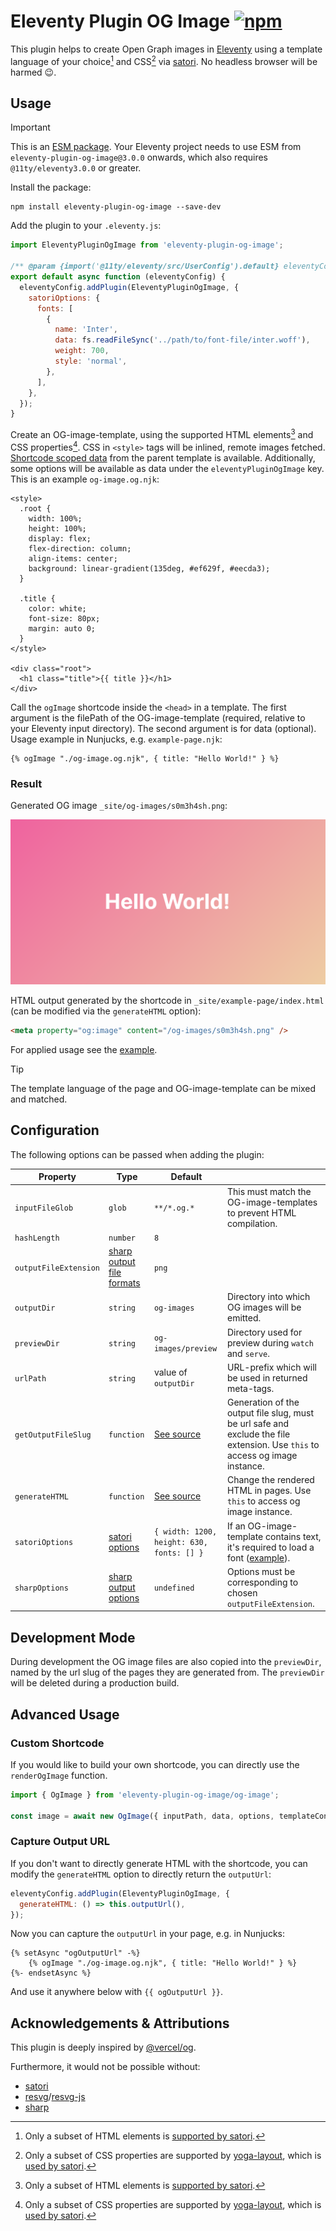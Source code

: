 # Eleventy Plugin OG Image [![npm](https://img.shields.io/npm/v/eleventy-plugin-og-image?color=blue)](https://www.npmjs.com/package/eleventy-plugin-og-image)

This plugin helps to create Open Graph images in [Eleventy](https://www.11ty.dev/) using a template language of your choice[^1] and CSS[^2] via [satori](https://github.com/vercel/satori). No headless browser will be harmed 😉.

## Usage

> [!IMPORTANT]  
> This is an [ESM package](https://gist.github.com/sindresorhus/a39789f98801d908bbc7ff3ecc99d99c). Your Eleventy project needs to use ESM from `eleventy-plugin-og-image@3.0.0` onwards, which also requires `@11ty/eleventy3.0.0` or greater.

Install the package:

```shell
npm install eleventy-plugin-og-image --save-dev
```

Add the plugin to your `.eleventy.js`:

```js
import EleventyPluginOgImage from 'eleventy-plugin-og-image';

/** @param {import('@11ty/eleventy/src/UserConfig').default} eleventyConfig */
export default async function (eleventyConfig) {
  eleventyConfig.addPlugin(EleventyPluginOgImage, {
    satoriOptions: {
      fonts: [
        {
          name: 'Inter',
          data: fs.readFileSync('../path/to/font-file/inter.woff'),
          weight: 700,
          style: 'normal',
        },
      ],
    },
  });
}
```

Create an OG-image-template, using the supported HTML elements[^1] and CSS properties[^2]. CSS in `<style>` tags will be inlined, remote images fetched. [Shortcode scoped data](https://www.11ty.dev/docs/shortcodes/#scoped-data-in-shortcodes) from the parent template is available. Additionally, some options will be available as data under the `eleventyPluginOgImage` key. This is an example `og-image.og.njk`:

```njk
<style>
  .root {
    width: 100%;
    height: 100%;
    display: flex;
    flex-direction: column;
    align-items: center;
    background: linear-gradient(135deg, #ef629f, #eecda3);
  }

  .title {
    color: white;
    font-size: 80px;
    margin: auto 0;
  }
</style>

<div class="root">
  <h1 class="title">{{ title }}</h1>
</div>
```

Call the `ogImage` shortcode inside the `<head>` in a template. The first argument is the filePath of the OG-image-template (required, relative to your Eleventy input directory). The second argument is for data (optional). Usage example in Nunjucks, e.g. `example-page.njk`:

```njk
{% ogImage "./og-image.og.njk", { title: "Hello World!" } %}
```

### Result

Generated OG image `_site/og-images/s0m3h4sh.png`:

![Generated OG image](./assets/og-image.png)

HTML output generated by the shortcode in `_site/example-page/index.html` (can be modified via the `generateHTML` option):

```html
<meta property="og:image" content="/og-images/s0m3h4sh.png" />
```

For applied usage see the [example](./example).

> [!TIP]
> The template language of the page and OG-image-template can be mixed and matched.

## Configuration

The following options can be passed when adding the plugin:

| Property              | Type                                                                                                       | Default                                   |                                                                                                                              |
| --------------------- | ---------------------------------------------------------------------------------------------------------- | ----------------------------------------- | ---------------------------------------------------------------------------------------------------------------------------- |
| `inputFileGlob`       | `glob`                                                                                                     | `**/*.og.*`                               | This must match the OG-image-templates to prevent HTML compilation.                                                          |
| `hashLength`          | `number`                                                                                                   | `8`                                       |                                                                                                                              |
| `outputFileExtension` | [sharp output file formats](https://sharp.pixelplumbing.com/api-output#toformat)                           | `png`                                     |                                                                                                                              |
| `outputDir`           | `string`                                                                                                   | `og-images`                               | Directory into which OG images will be emitted.                                                                              |
| `previewDir`          | `string`                                                                                                   | `og-images/preview`                       | Directory used for preview during `watch` and `serve`.                                                                       |
| `urlPath`             | `string`                                                                                                   | value of `outputDir`                      | URL-prefix which will be used in returned meta-tags.                                                                         |
| `getOutputFileSlug`   | `function`                                                                                                 | [See source](src/Util.js)                 | Generation of the output file slug, must be url safe and exclude the file extension. Use `this` to access og image instance. |
| `generateHTML`        | `function`                                                                                                 | [See source](src/Util.js)                 | Change the rendered HTML in pages. Use `this` to access og image instance.                                                   |
| `satoriOptions`       | [satori options](https://github.com/search?q=repo:vercel/satori+%22export+type+SatoriOptions%22&type=code) | `{ width: 1200, height: 630, fonts: [] }` | If an OG-image-template contains text, it's required to load a font ([example](#usage)).                                     |
| `sharpOptions`        | [sharp output options](https://sharp.pixelplumbing.com/api-output#toformat)                                | `undefined`                               | Options must be corresponding to chosen `outputFileExtension`.                                                               |

## Development Mode

During development the OG image files are also copied into the `previewDir`, named by the url slug of the pages they are generated from. The `previewDir` will be deleted during a production build.

## Advanced Usage

### Custom Shortcode

If you would like to build your own shortcode, you can directly use the `renderOgImage` function.

```js
import { OgImage } from 'eleventy-plugin-og-image/og-image';

const image = await new OgImage({ inputPath, data, options, templateConfig }).render();
```

### Capture Output URL

If you don't want to directly generate HTML with the shortcode, you can modify the `generateHTML` option to directly return the `outputUrl`:

```js
eleventyConfig.addPlugin(EleventyPluginOgImage, {
  generateHTML: () => this.outputUrl(),
});
```

Now you can capture the `outputUrl` in your page, e.g. in Nunjucks:

```njk
{% setAsync "ogOutputUrl" -%}
    {% ogImage "./og-image.og.njk", { title: "Hello World!" } %}
{%- endsetAsync %}
```

And use it anywhere below with `{{ ogOutputUrl }}`.

## Acknowledgements & Attributions

This plugin is deeply inspired by [@vercel/og](https://vercel.com/docs/concepts/functions/edge-functions/og-image-generation).

Furthermore, it would not be possible without:

- [satori](https://github.com/vercel/satori)
- [resvg](https://github.com/RazrFalcon/resvg/)/[resvg-js](https://github.com/yisibl/resvg-js)
- [sharp](https://github.com/lovell/sharp)

[^1]: Only a subset of HTML elements is [supported by satori](https://github.com/vercel/satori#html-elements).
[^2]: Only a subset of CSS properties are supported by [yoga-layout](https://github.com/facebook/yoga), which is [used by satori](https://github.com/vercel/satori#css).
